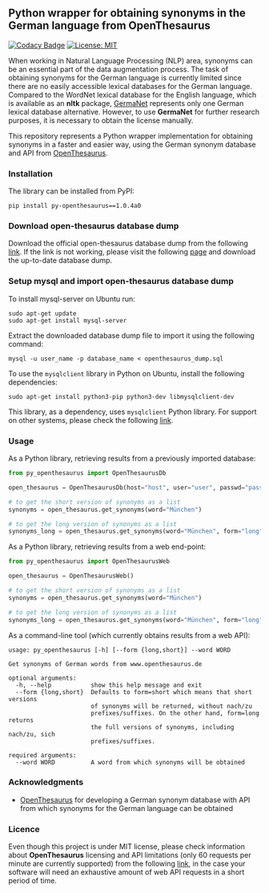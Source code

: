 ## Python wrapper for obtaining synonyms in the German language from OpenThesaurus

[![Codacy Badge](https://api.codacy.com/project/badge/Grade/2a302faa81aa41ed8647d917c268f5cd)](https://www.codacy.com?utm_source=github.com&amp;utm_medium=referral&amp;utm_content=Aid91/py_openthesaurus&amp;utm_campaign=Badge_Grade)
[![License: MIT](https://img.shields.io/badge/License-MIT-green.svg)](https://opensource.org/licenses/MIT)

When working in Natural Language Processing (NLP) area, synonyms can be an essential part of the data augmentation process. The task of obtaining synonyms for the German language is currently limited since there are no easily accessible lexical databases for the German language. Compared to the WordNet
lexical database for the English language, which is available as an **nltk** package,  [GermaNet](http://www.sfs.uni-tuebingen.de/GermaNet/) represents only one German lexical database alternative. However, to use **GermaNet** for further research purposes, it is necessary to obtain the license manually. 

This repository represents a Python wrapper implementation for obtaining synonyms in a faster and easier way, using the German synonym database and API from [OpenThesaurus](https://www.openthesaurus.de/).

### Installation

The library can be installed from PyPI:

```pip install py-openthesaurus==1.0.4a0```

### Download open-thesaurus database dump

Download the official open-thesaurus database dump from the following [link](https://www.openthesaurus.de/export/openthesaurus_dump.tar.bz2).
If the link is not working, please visit the following [page](https://www.openthesaurus.de/about/download) and download the up-to-date database dump.

### Setup mysql and import open-thesaurus database dump

To install mysql-server on Ubuntu run:

```console
sudo apt-get update
sudo apt-get install mysql-server
```

Extract the downloaded database dump file to import it using the following command:

```console
mysql -u user_name -p database_name < openthesaurus_dump.sql
```

To use the `mysqlclient` library in Python on Ubuntu, install the following dependencies:

```console
sudo apt-get install python3-pip python3-dev libmysqlclient-dev
```

This library, as a dependency, uses `mysqlclient` Python library. For support on other systems, please check the following [link](https://stackoverflow.com/questions/25865270/how-to-install-python-mysqldb-module-using-pip?answertab=votes#tab-top).

### Usage

As a Python library, retrieving results from a previously imported database:

```python
from py_openthesaurus import OpenThesaurusDb

open_thesaurus = OpenThesaurusDb(host="host", user="user", passwd="passwd", db_name="database_name")

# to get the short version of synonyms as a list
synonyms = open_thesaurus.get_synonyms(word="München")

# to get the long version of synonyms as a list
synonyms_long = open_thesaurus.get_synonyms(word="München", form="long")
```

As a Python library, retrieving results from a web end-point:

```python
from py_openthesaurus import OpenThesaurusWeb

open_thesaurus = OpenThesaurusWeb()

# to get the short version of synonyms as a list
synonyms = open_thesaurus.get_synonyms(word="München")

# to get the long version of synonyms as a list
synonyms_long = open_thesaurus.get_synonyms(word="München", form="long")
```

As a command-line tool (which currently obtains results from a web API):

```console
usage: py_openthesaurus [-h] [--form {long,short}] --word WORD

Get synonyms of German words from www.openthesaurus.de

optional arguments:
  -h, --help           show this help message and exit
  --form {long,short}  Defaults to form=short which means that short versions
                       of synonyms will be returned, without nach/zu
                       prefixes/suffixes. On the other hand, form=long returns
                       the full versions of synonyms, including nach/zu, sich
                       prefixes/suffixes.

required arguments:
  --word WORD          A word from which synonyms will be obtained

```

### Acknowledgments

* [OpenThesaurus](https://www.openthesaurus.de/) for developing a German synonym database with API from which synonyms for the German language can be obtained

### Licence

Even though this project is under MIT license, please check information about **OpenThesaurus** licensing and API limitations (only 60 requests per minute are currently supported) from the following [link](https://www.openthesaurus.de/about/api), in the case your software will need an exhaustive amount of web API requests in a short period of time. 
